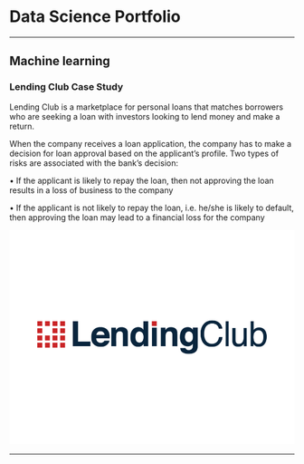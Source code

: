 # Data Science Portfolio
---
## Machine learning

### Lending Club Case Study

Lending Club is a marketplace for personal loans that matches borrowers who are seeking a loan with investors looking to lend money and make a return. 

When the company receives a loan application, the company has to make a decision for loan approval based on the applicant’s profile. Two types of risks are associated with the bank’s decision:

• If the applicant is likely to repay the loan, then not approving the loan results in a loss of business to the company

• If the applicant is not likely to repay the loan, i.e. he/she is likely to default, then approving the loan may lead to a financial loss for the company

<center><img src="assets/img/Lending-Club.png"/></center>

---
